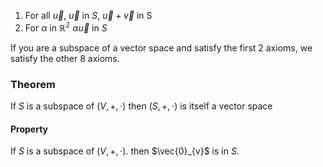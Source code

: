 1) For all $\vec{u}$, $\vec{u}$ in $S$, $\vec{u}+\vec{v}$ in S
2) For $\alpha$ in $\mathbb{R^2}$ $\alpha \vec{u}$ in $S$

If you are a subspace of a vector space and satisfy the first 2 axioms, we satisfy the other 8 axioms.

### Theorem
If $S$ is a subspace of $(V,+,\cdot)$ then $(S,+,\cdot)$ is itself a vector space

#### Property
If $S$ is a subspace of $(V,+,\cdot)$. then $\vec{0}_{v}$ is in $S$.



